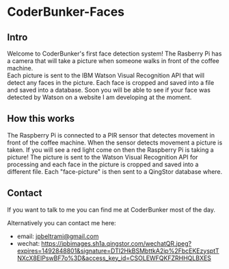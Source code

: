 # CoderBunker-Faces

## Intro
Welcome to CoderBunker's first face detection system! 
The Rasberry Pi has a camera that will take a picture when someone walks in front of the coffee machine.  
Each picture is sent to the IBM Watson Visual Recognition API that will detect any faces in the picture.
Each face is cropped and saved into a file and saved into a database. 
Soon you will be able to see if your face was detected by Watson on a website I am developing at the moment. 

## How this works
The Raspberry Pi is connected to a PIR sensor that detectes movement in front of the coffee machine. When the sensor detects movement
a picture is taken. If you will see a red light come on then the Raspberry Pi is taking a picture!
The picture is sent to the Watson Visual Recognition API for processing and each face in the picture is cropped and saved into a 
different file. 
Each "face-picture" is then sent to a QingStor database where.

## Contact
If you want to talk to me you can find me at CoderBunker most of the day. 

Alternatively you can contact me here:
- email: jpbeltrami@gmail.com
- wechat: https://jpbimages.sh1a.qingstor.com/wechatQR.jpeg?expires=1492848801&signature=DTI2HkBSMbttkA2ip%2FbcEKEzysptTNXcX8EIPswBF7o%3D&access_key_id=CSOLEWFQKFZRHHQLBXES
